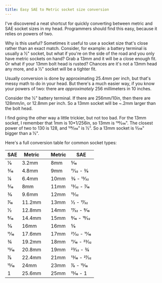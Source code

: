 ```yaml
---
title: Easy SAE to Metric socket size conversion
---
```


I've discovered a neat shortcut for quickly converting between metric and SAE socket sizes in my head.  Programmers should find this easy, because it relies on powers of two.

Why is this useful?  Sometimes it useful to use a socket size that's close rather than an exact match.  Consider, for example: a battery terminal is usually a 1&frasl;2" socket, but what if you're on the side of the road and you only have metric sockets on hand?  Grab a 13mm and it will be a close enough fit.  Or what if your 13mm bolt head is rusted?  Chances are it's not a 13mm head any more, and a 1&frasl;2" socket will be a tighter fit.

Usually conversion is done by approximating 25.4mm per inch, but that's messy math to do in your head.  But there's a much easier way, if you know your powers of two: there are _approximately_ 256 millimeters in 10 inches.

Consider the 1&frasl;2" battery terminal.  If there are 256mm/10in, then there are 128mm/in, or 12.8mm per inch.  So a 13mm socket will be ~.2mm larger than the bolt head.

I find going the other way a little trickier, but not too bad.  For the 13mm socket, I remember that 1mm is 10*1/256in, so 13mm is 130&frasl;256".  The closest power of two to 130 is 128, and 128&frasl;256" is 1&frasl;2".  So a 13mm socket is 2&frasl;256" bigger than a 1&frasl;2".

Here's a full conversion table for common socket types:

| SAE         | Metric |     | Metric | SAE                       |
| ----------- | ------ | --- | ------ | ------------------------- |
| 1&frasl;8   | 3.2mm  |     | 8mm    | 5&frasl;16                |
| 3&frasl;16  | 4.8mm  |     | 9mm    | 11&frasl;32 - 3&frasl;8   |
| 1&frasl;4   | 6.4mm  |     | 10mm   | 3&frasl;8 - 13&frasl;32   |
| 5&frasl;16  | 8mm    |     | 11mm   | 13&frasl;32 - 7&frasl;16  |
| 3&frasl;8   | 9.6mm  |     | 12mm   | 15&frasl;32               |
| 7&frasl;16  | 11.2mm |     | 13mm   | 1&frasl;2 - 17&frasl;32   |
| 1&frasl;2   | 12.8mm |     | 14mm   | 17&frasl;32 - 9&frasl;16  |
| 9&frasl;16  | 14.4mm |     | 15mm   | 9&frasl;16 - 19&frasl;32  |
| 5&frasl;8   | 16mm   |     | 16mm   | 5&frasl;8                 |
| 11&frasl;16 | 17.6mm |     | 17mm   | 21&frasl;32 - 11&frasl;16 |
| 3&frasl;4   | 19.2mm |     | 18mm   | 11&frasl;16 - 23&frasl;32 |
| 13&frasl;16 | 20.8mm |     | 19mm   | 23&frasl;32 - 3&frasl;4   |
| 7&frasl;8   | 22.4mm |     | 21mm   | 13&frasl;16 - 27&frasl;32 |
| 15&frasl;16 | 24mm   |     | 23mm   | 7&frasl;8 - 15&frasl;16   |
| 1           | 25.6mm |     | 25mm   | 15&frasl;16 - 1           |
